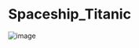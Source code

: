 # Spaceship_Titanic

![image](https://github.com/Shijilan27/Spaceship_Titanic/assets/77736991/1b4d4e04-9b2f-4a95-87d8-cf450cc1efcd)
